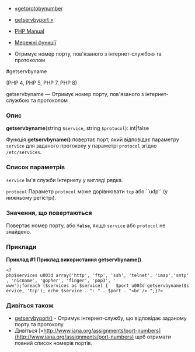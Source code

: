 - [«getprotobynumber](function.getprotobynumber.md)
- [getservbyport »](function.getservbyport.md)

- [PHP Manual](index.md)
- [Мережні функції](ref.network.md)
- Отримує номер порту, пов'язаного з інтернет-службою та протоколом

#getservbyname

(PHP 4, PHP 5, PHP 7, PHP 8)

getservbyname — Отримує номер порту, пов'язаного з інтернет-службою та
протоколом

### Опис

**getservbyname**(string `$service`, string `$protocol`): int\|false

Функція **getservbyname()** повертає порт, який відповідає
параметру `service` для заданого протоколу у параметрі `protocol`
згідно `/etc/services`.

### Список параметрів

`service`
Ім'я служби Інтернету у вигляді рядка.

`protocol`
Параметр `protocol` може дорівнювати ``tcp`` або ``udp'` (у нижньому
регістрі).

### Значення, що повертаються

Повертає номер порту, або **`false`**, якщо `service` або `protocol`
не знайдено.

### Приклади

**Приклад #1 Приклад використання **getservbyname()****

` <?php$services u003d array('http', 'ftp', 'ssh', 'telnet', 'imap','smtp', 'nicname', 'gopher', 'finger', 'pop3', ' www');foreach ($services as $service) {   $port u003d getservbyname($service, 'tcp'); echo $service . ": " . $port . "<br />
";}?> `

### Дивіться також

- [getservbyport()](function.getservbyport.md) - Отримує
інтернет-службу, що відповідає заданому порту та протоколу
- Дивіться
[»http://www.iana.org/assignments/port-numbers](http://www.iana.org/assignments/port-numbers)
щоб отримати повний список номерів портів.
